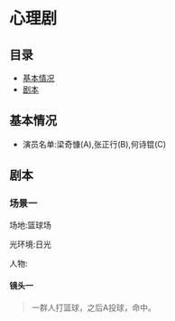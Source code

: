 # 心理剧
## 目录
* [基本情况](#基本情况)
* [剧本](#剧本)
## 基本情况
* 演员名单:梁奇慷(A),张正行(B),何诗锟(C)
## 剧本
### 场景一
场地:篮球场

光环境:日光

人物:
#### 镜头一
> 一群人打篮球，之后A投球，命中。
